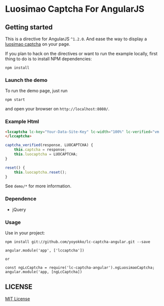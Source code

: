 Luosimao Captcha For AngularJS
=======================

## Getting started

This is a directive for AngularJS `^1.2.0`. And ease the way to display a [luosimao captcha](https://luosimao.com/service/captcha) on your page.

If you plan to hack on the directives or want to run the example locally, first thing to do is to install NPM dependencies:

```shell
npm install
```

### Launch the demo

To run the demo page, just run

```shell
npm start
```

and open your browser on `http://localhost:8080/`.

### Example Html

```html
<lccaptcha lc-key="Your-Data-Site-Key" lc-width="100%" lc-verified="vm.captcha_verified(resp, LUOCAPTCHA)">
</lccaptcha>
```

```javascript
captcha_verified(response, LUOCAPTCHA) {
    this.captcha = response;
    this.luocaptcha = LUOCAPTCHA;
}

reset() {
    this.luocaptcha.reset();
}
```

See `demo/*` for more information.

### Dependence

* jQuery

### Usage
 
Use in your project:

```shell
npm install git://github.com/yoyokko/lc-captcha-angular.git --save

angular.module('app', ['lccaptcha'])

or

const ngLcCaptcha = require('lc-captcha-angular').ngLuosimaoCaptcha;
angular.module('app, [ngLcCaptcha])
```

## LICENSE ##

[MIT License](https://raw.githubusercontent.com/leftstick/BaiduMapForAngularJS/master/LICENSE)
